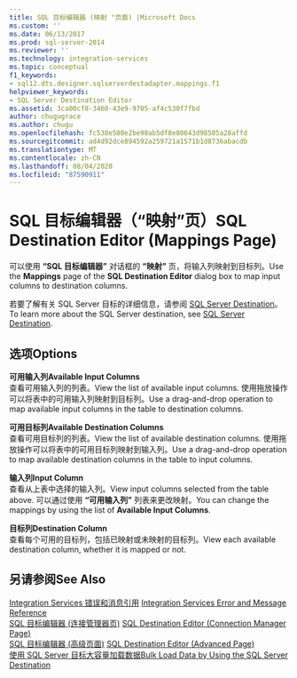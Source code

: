 ```yaml
---
title: SQL 目标编辑器 (映射 "页面) |Microsoft Docs
ms.custom: ''
ms.date: 06/13/2017
ms.prod: sql-server-2014
ms.reviewer: ''
ms.technology: integration-services
ms.topic: conceptual
f1_keywords:
- sql12.dts.designer.sqlserverdestadapter.mappings.f1
helpviewer_keywords:
- SQL Server Destination Editor
ms.assetid: 3ca00cf8-3460-43e9-9705-af4c530f7fbd
author: chugugrace
ms.author: chugu
ms.openlocfilehash: fc538e580e2be98ab5df8e80643d98505a28affd
ms.sourcegitcommit: ad4d92dce894592a259721a1571b1d8736abacdb
ms.translationtype: MT
ms.contentlocale: zh-CN
ms.lasthandoff: 08/04/2020
ms.locfileid: "87590911"
---
```

# <a name="sql-destination-editor-mappings-page"></a><span data-ttu-id="cb882-102">SQL 目标编辑器（“映射”页）</span><span class="sxs-lookup"><span data-stu-id="cb882-102">SQL Destination Editor (Mappings Page)</span></span>
  <span data-ttu-id="cb882-103">可以使用 **“SQL 目标编辑器”** 对话框的 **“映射”** 页，将输入列映射到目标列。</span><span class="sxs-lookup"><span data-stu-id="cb882-103">Use the **Mappings** page of the **SQL Destination Editor** dialog box to map input columns to destination columns.</span></span>  
  
 <span data-ttu-id="cb882-104">若要了解有关 SQL Server 目标的详细信息，请参阅 [SQL Server Destination](data-flow/sql-server-destination.md)。</span><span class="sxs-lookup"><span data-stu-id="cb882-104">To learn more about the SQL Server destination, see [SQL Server Destination](data-flow/sql-server-destination.md).</span></span>  
  
## <a name="options"></a><span data-ttu-id="cb882-105">选项</span><span class="sxs-lookup"><span data-stu-id="cb882-105">Options</span></span>  
 <span data-ttu-id="cb882-106">**可用输入列**</span><span class="sxs-lookup"><span data-stu-id="cb882-106">**Available Input Columns**</span></span>  
 <span data-ttu-id="cb882-107">查看可用输入列的列表。</span><span class="sxs-lookup"><span data-stu-id="cb882-107">View the list of available input columns.</span></span> <span data-ttu-id="cb882-108">使用拖放操作可以将表中的可用输入列映射到目标列。</span><span class="sxs-lookup"><span data-stu-id="cb882-108">Use a drag-and-drop operation to map available input columns in the table to destination columns.</span></span>  
  
 <span data-ttu-id="cb882-109">**可用目标列**</span><span class="sxs-lookup"><span data-stu-id="cb882-109">**Available Destination Columns**</span></span>  
 <span data-ttu-id="cb882-110">查看可用目标列的列表。</span><span class="sxs-lookup"><span data-stu-id="cb882-110">View the list of available destination columns.</span></span> <span data-ttu-id="cb882-111">使用拖放操作可以将表中的可用目标列映射到输入列。</span><span class="sxs-lookup"><span data-stu-id="cb882-111">Use a drag-and-drop operation to map available destination columns in the table to input columns.</span></span>  
  
 <span data-ttu-id="cb882-112">**输入列**</span><span class="sxs-lookup"><span data-stu-id="cb882-112">**Input Column**</span></span>  
 <span data-ttu-id="cb882-113">查看从上表中选择的输入列。</span><span class="sxs-lookup"><span data-stu-id="cb882-113">View input columns selected from the table above.</span></span> <span data-ttu-id="cb882-114">可以通过使用 **“可用输入列”** 列表来更改映射。</span><span class="sxs-lookup"><span data-stu-id="cb882-114">You can change the mappings by using the list of **Available Input Columns**.</span></span>  
  
 <span data-ttu-id="cb882-115">**目标列**</span><span class="sxs-lookup"><span data-stu-id="cb882-115">**Destination Column**</span></span>  
 <span data-ttu-id="cb882-116">查看每个可用的目标列，包括已映射或未映射的目标列。</span><span class="sxs-lookup"><span data-stu-id="cb882-116">View each available destination column, whether it is mapped or not.</span></span>  
  
## <a name="see-also"></a><span data-ttu-id="cb882-117">另请参阅</span><span class="sxs-lookup"><span data-stu-id="cb882-117">See Also</span></span>  
 <span data-ttu-id="cb882-118">[Integration Services 错误和消息引用](../../2014/integration-services/integration-services-error-and-message-reference.md) </span><span class="sxs-lookup"><span data-stu-id="cb882-118">[Integration Services Error and Message Reference](../../2014/integration-services/integration-services-error-and-message-reference.md) </span></span>  
 <span data-ttu-id="cb882-119">[SQL 目标编辑器 &#40;连接管理器页&#41;](../../2014/integration-services/sql-destination-editor-connection-manager-page.md) </span><span class="sxs-lookup"><span data-stu-id="cb882-119">[SQL Destination Editor &#40;Connection Manager Page&#41;](../../2014/integration-services/sql-destination-editor-connection-manager-page.md) </span></span>  
 <span data-ttu-id="cb882-120">[SQL 目标编辑器 &#40;高级页面&#41;](../../2014/integration-services/sql-destination-editor-advanced-page.md) </span><span class="sxs-lookup"><span data-stu-id="cb882-120">[SQL Destination Editor &#40;Advanced Page&#41;](../../2014/integration-services/sql-destination-editor-advanced-page.md) </span></span>  
 [<span data-ttu-id="cb882-121">使用 SQL Server 目标大容量加载数据</span><span class="sxs-lookup"><span data-stu-id="cb882-121">Bulk Load Data by Using the SQL Server Destination</span></span>](data-flow/bulk-load-data-by-using-the-sql-server-destination.md)  
  
  
